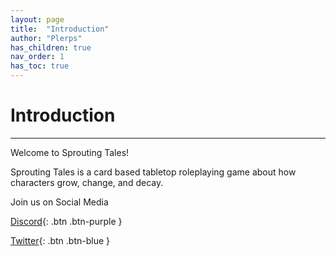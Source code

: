 ```yaml
---
layout: page
title:  "Introduction"
author: "Plerps"
has_children: true
nav_order: 1
has_toc: true
---
```


# Introduction

---

Welcome to Sprouting Tales! 

Sprouting Tales is a card based tabletop roleplaying game about how characters grow, change, and decay.


Join us on Social Media

[Discord](https://discord.com/invite/tJjGUNJAZP){: .btn .btn-purple }

[Twitter](https://twitter.com/plerpsandplerps){: .btn .btn-blue }